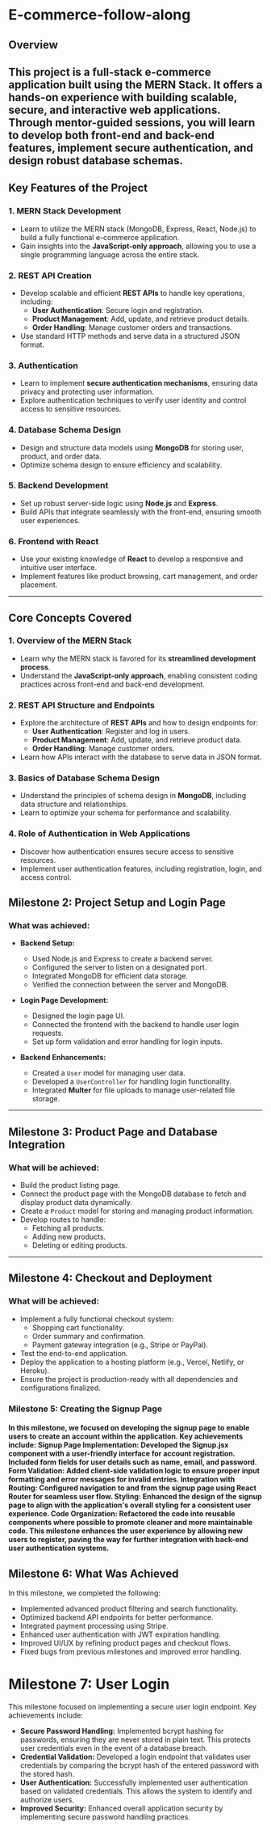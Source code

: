 # E-commerce-follow-along
## Overview
This project is a full-stack e-commerce application built using the **MERN Stack**. It offers a hands-on experience with building scalable, secure, and interactive web applications. 
Through mentor-guided sessions, you will learn to develop both front-end and back-end features, implement secure authentication, and design robust database schemas.  
---

## Key Features of the Project  

### 1. MERN Stack Development  
- Learn to utilize the MERN stack (MongoDB, Express, React, Node.js) to build a fully functional e-commerce application.  
- Gain insights into the **JavaScript-only approach**, allowing you to use a single programming language across the entire stack.  

### 2. REST API Creation  
- Develop scalable and efficient **REST APIs** to handle key operations, including:  
  - **User Authentication**: Secure login and registration.  
  - **Product Management**: Add, update, and retrieve product details.  
  - **Order Handling**: Manage customer orders and transactions.  
- Use standard HTTP methods and serve data in a structured JSON format.  

### 3. Authentication  
- Learn to implement **secure authentication mechanisms**, ensuring data privacy and protecting user information.  
- Explore authentication techniques to verify user identity and control access to sensitive resources.  

### 4. Database Schema Design  
- Design and structure data models using **MongoDB** for storing user, product, and order data.  
- Optimize schema design to ensure efficiency and scalability.  

### 5. Backend Development  
- Set up robust server-side logic using **Node.js** and **Express**.  
- Build APIs that integrate seamlessly with the front-end, ensuring smooth user experiences.  

### 6. Frontend with React  
- Use your existing knowledge of **React** to develop a responsive and intuitive user interface.  
- Implement features like product browsing, cart management, and order placement.  

---

## Core Concepts Covered  

### 1. Overview of the MERN Stack  
- Learn why the MERN stack is favored for its **streamlined development process**.  
- Understand the **JavaScript-only approach**, enabling consistent coding practices across front-end and back-end development.  

### 2. REST API Structure and Endpoints  
- Explore the architecture of **REST APIs** and how to design endpoints for:  
  - **User Authentication**: Register and log in users.  
  - **Product Management**: Add, update, and retrieve product data.  
  - **Order Handling**: Manage customer orders.  
- Learn how APIs interact with the database to serve data in JSON format.  

### 3. Basics of Database Schema Design  
- Understand the principles of schema design in **MongoDB**, including data structure and relationships.  
- Learn to optimize your schema for performance and scalability.  

### 4. Role of Authentication in Web Applications  
- Discover how authentication ensures secure access to sensitive resources.  
- Implement user authentication features, including registration, login, and access control.  

## **Milestone 2: Project Setup and Login Page**

### What was achieved:
- **Backend Setup:**
  - Used Node.js and Express to create a backend server.
  - Configured the server to listen on a designated port.
  - Integrated MongoDB for efficient data storage.
  - Verified the connection between the server and MongoDB.

- **Login Page Development:**
  - Designed the login page UI.
  - Connected the frontend with the backend to handle user login requests.
  - Set up form validation and error handling for login inputs.

- **Backend Enhancements:**
  - Created a `User` model for managing user data.
  - Developed a `UserController` for handling login functionality.
  - Integrated **Multer** for file uploads to manage user-related file storage.

---

## **Milestone 3: Product Page and Database Integration**

### What will be achieved:
- Build the product listing page.
- Connect the product page with the MongoDB database to fetch and display product data dynamically.
- Create a `Product` model for storing and managing product information.
- Develop routes to handle:
  - Fetching all products.
  - Adding new products.
  - Deleting or editing products.

---

## **Milestone 4: Checkout and Deployment**

### What will be achieved:
- Implement a fully functional checkout system:
  - Shopping cart functionality.
  - Order summary and confirmation.
  - Payment gateway integration (e.g., Stripe or PayPal).
- Test the end-to-end application.
- Deploy the application to a hosting platform (e.g., Vercel, Netlify, or Heroku).
- Ensure the project is production-ready with all dependencies and configurations finalized.

### Milestone 5: Creating the Signup Page
#### In this milestone, we focused on developing the signup page to enable users to create an account within the application. Key achievements include: Signup Page Implementation: Developed the Signup.jsx component with a user-friendly interface for account registration. Included form fields for user details such as name, email, and password. Form Validation: Added client-side validation logic to ensure proper input formatting and error messages for invalid entries. Integration with Routing: Configured navigation to and from the signup page using React Router for seamless user flow. Styling: Enhanced the design of the signup page to align with the application's overall styling for a consistent user experience. Code Organization: Refactored the code into reusable components where possible to promote cleaner and more maintainable code. This milestone enhances the user experience by allowing new users to register, paving the way for further integration with back-end user authentication systems.

## Milestone 6: What Was Achieved

In this milestone, we completed the following:

- Implemented advanced product filtering and search functionality.
- Optimized backend API endpoints for better performance.
- Integrated payment processing using Stripe.
- Enhanced user authentication with JWT expiration handling.
- Improved UI/UX by refining product pages and checkout flows.
- Fixed bugs from previous milestones and improved error handling.

# Milestone 7: User Login

This milestone focused on implementing a secure user login endpoint. Key achievements include:

* **Secure Password Handling:** Implemented bcrypt hashing for passwords, ensuring they are never stored in plain text.  This protects user credentials even in the event of a database breach.
* **Credential Validation:**  Developed a login endpoint that validates user credentials by comparing the bcrypt hash of the entered password with the stored hash.
* **User Authentication:** Successfully implemented user authentication based on validated credentials.  This allows the system to identify and authorize users.
* **Improved Security:**  Enhanced overall application security by implementing secure password handling practices.

